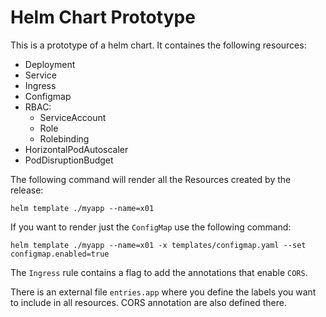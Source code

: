 # Helm Chart Prototype

This is a prototype of a helm chart. It containes the following resources:

- Deployment
- Service
- Ingress
- Configmap
- RBAC:
    - ServiceAccount
    - Role
    - Rolebinding
- HorizontalPodAutoscaler
- PodDisruptionBudget

The following command will render all the Resources created by the release:

```
helm template ./myapp --name=x01
```

If you want to render just the `ConfigMap` use the following command:

```
helm template ./myapp --name=x01 -x templates/configmap.yaml --set configmap.enabled=true
```

The `Ingress` rule contains a flag to add the annotations that enable `CORS`.

There is an external file `entries.app` where you define the labels you want to include in all resources. CORS annotation are also defined there.